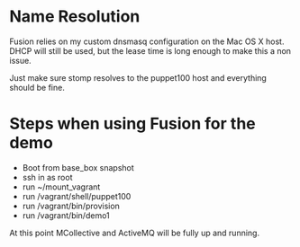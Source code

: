 # Name Resolution #

Fusion relies on my custom dnsmasq configuration on the Mac OS X host.  DHCP
will still be used, but the lease time is long enough to make this a non issue.

Just make sure stomp resolves to the puppet100 host and everything should be
fine.

# Steps when using Fusion for the demo #

 * Boot from base\_box snapshot
 * ssh in as root
 * run ~/mount\_vagrant
 * run /vagrant/shell/puppet100
 * run /vagrant/bin/provision
 * run /vagrant/bin/demo1

At this point MCollective and ActiveMQ will be fully up and running.
